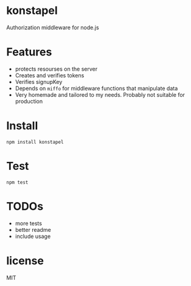 # konstapel
Authorization middleware for node.js

# Features
- protects resourses on the server
- Creates and verifies tokens
- Verifies signupKey
- Depends on `miffo` for middleware functions that manipulate data
- Very homemade and tailored to my needs. Probably not suitable for production

# Install
`npm install konstapel`

# Test
`npm test`

# TODOs

- more tests
- better readme
- include usage

# license
MIT
